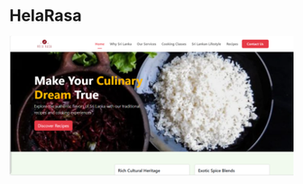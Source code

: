 # HelaRasa
![image alt](https://github.com/Isuru95sampath/HelaRasa/blob/c9abf0e4c65be3638754ffe2a6d336570ca8663a/01.png)
